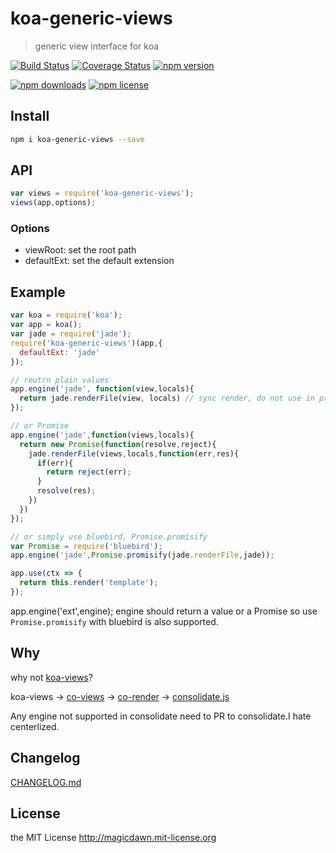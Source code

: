 # koa-generic-views
> generic view interface for koa

[![Build Status](https://img.shields.io/travis/magicdawn/koa-generic-views.svg?style=flat-square)](https://travis-ci.org/magicdawn/koa-generic-views)
[![Coverage Status](https://img.shields.io/codecov/c/github/magicdawn/koa-generic-views.svg?style=flat-square)](https://codecov.io/gh/magicdawn/koa-generic-views)
[![npm version](https://img.shields.io/npm/v/koa-generic-views.svg?style=flat-square)](https://www.npmjs.com/package/koa-generic-views)
<!-- [![node](https://img.shields.io/node/v/koa-generic-views.svg?style=flat-square)](https://www.npmjs.com/package/koa-generic-views) -->
[![npm downloads](https://img.shields.io/npm/dm/koa-generic-views.svg?style=flat-square)](https://www.npmjs.com/package/koa-generic-views)
[![npm license](https://img.shields.io/npm/l/koa-generic-views.svg?style=flat-square)](http://magicdawn.mit-license.org)

## Install
```sh
npm i koa-generic-views --save
```

## API
```js
var views = require('koa-generic-views');
views(app,options);
```
### Options

- viewRoot: set the root path
- defaultExt: set the default extension


## Example
```js
var koa = require('koa');
var app = koa();
var jade = require('jade');
require('koa-generic-views')(app,{
  defaultExt: 'jade'
});

// reutrn plain values
app.engine('jade', function(view,locals){
  return jade.renderFile(view, locals) // sync render, do not use in production
});

// or Promise
app.engine('jade',function(views,locals){
  return new Promise(function(resolve,reject){
    jade.renderFile(views,locals,function(err,res){
      if(err){
        return reject(err);
      }
      resolve(res);
    })
  })
});

// or simply use bluebird, Promise.promisify
var Promise = require('bluebird');
app.engine('jade',Promise.promisify(jade.renderFile,jade));

app.use(ctx => {
  return this.render('template');
});
```

app.engine('ext',engine);
engine should return a value or a Promise
so use `Promise.promisify` with bluebird is also supported.


## Why
why not [koa-views](https://github.com/queckezz/koa-views)?

koa-views -> [co-views](https://github.com/tj/co-views) -> [co-render](https://github.com/tj/co-render)
-> [consolidate.js](https://github.com/tj/consolidate.js)

Any engine not supported in consolidate need to PR to consolidate.I hate centerlized.

## Changelog
[CHANGELOG.md](CHANGELOG.md)

## License
the MIT License http://magicdawn.mit-license.org